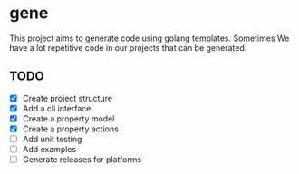 # gene

This project aims to generate code using golang templates. Sometimes We have a lot repetitive code in our projects that can be generated.


## TODO
* [x] Create project structure
* [x] Add a cli interface
* [x] Create a property model
* [x] Create a property actions
* [ ] Add unit testing
* [ ] Add examples
* [ ] Generate releases for platforms
